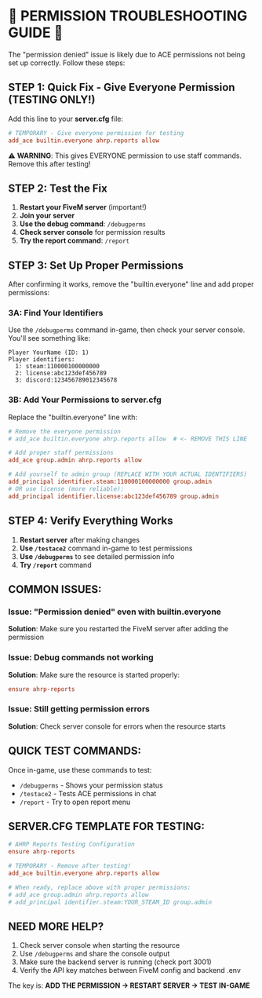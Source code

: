 # 🚨 PERMISSION TROUBLESHOOTING GUIDE 🚨

The "permission denied" issue is likely due to ACE permissions not being set up correctly. Follow these steps:

## STEP 1: Quick Fix - Give Everyone Permission (TESTING ONLY!)

Add this line to your **server.cfg** file:
```cfg
# TEMPORARY - Give everyone permission for testing
add_ace builtin.everyone ahrp.reports allow
```

⚠️ **WARNING**: This gives EVERYONE permission to use staff commands. Remove this after testing!

## STEP 2: Test the Fix

1. **Restart your FiveM server** (important!)
2. **Join your server**
3. **Use the debug command**: `/debugperms`
4. **Check server console** for permission results
5. **Try the report command**: `/report`

## STEP 3: Set Up Proper Permissions

After confirming it works, remove the "builtin.everyone" line and add proper permissions:

### 3A: Find Your Identifiers
Use the `/debugperms` command in-game, then check your server console. You'll see something like:
```
Player YourName (ID: 1)
Player identifiers:
  1: steam:110000100000000
  2: license:abc123def456789
  3: discord:123456789012345678
```

### 3B: Add Your Permissions to server.cfg
Replace the "builtin.everyone" line with:
```cfg
# Remove the everyone permission
# add_ace builtin.everyone ahrp.reports allow  # <- REMOVE THIS LINE

# Add proper staff permissions
add_ace group.admin ahrp.reports allow

# Add yourself to admin group (REPLACE WITH YOUR ACTUAL IDENTIFIERS)
add_principal identifier.steam:110000100000000 group.admin
# OR use license (more reliable):
add_principal identifier.license:abc123def456789 group.admin
```

## STEP 4: Verify Everything Works

1. **Restart server** after making changes
2. **Use `/testace2`** command in-game to test permissions
3. **Use `/debugperms`** to see detailed permission info
4. **Try `/report`** command

## COMMON ISSUES:

### Issue: "Permission denied" even with builtin.everyone
**Solution**: Make sure you restarted the FiveM server after adding the permission

### Issue: Debug commands not working
**Solution**: Make sure the resource is started properly:
```cfg
ensure ahrp-reports
```

### Issue: Still getting permission errors
**Solution**: Check server console for errors when the resource starts

## QUICK TEST COMMANDS:

Once in-game, use these commands to test:
- `/debugperms` - Shows your permission status
- `/testace2` - Tests ACE permissions in chat
- `/report` - Try to open report menu

## SERVER.CFG TEMPLATE FOR TESTING:

```cfg
# AHRP Reports Testing Configuration
ensure ahrp-reports

# TEMPORARY - Remove after testing!
add_ace builtin.everyone ahrp.reports allow

# When ready, replace above with proper permissions:
# add_ace group.admin ahrp.reports allow
# add_principal identifier.steam:YOUR_STEAM_ID group.admin
```

## NEED MORE HELP?

1. Check server console when starting the resource
2. Use `/debugperms` and share the console output
3. Make sure the backend server is running (check port 3001)
4. Verify the API key matches between FiveM config and backend .env

The key is: **ADD THE PERMISSION → RESTART SERVER → TEST IN-GAME**